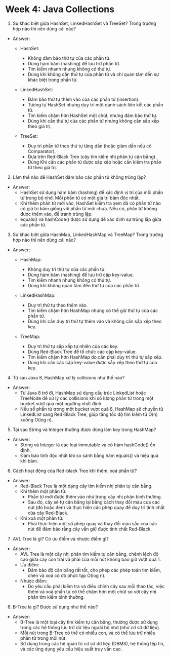 
# Week 4: Java Collections

1. Sự khác biệt giữa HashSet, LinkedHashSet và TreeSet? Trong trường hợp nào thì nên dùng cái nào?

- Answer:
  - HashSet:
    - Không đảm bảo thứ tự của các phần tử. 
    - Dùng hàm băm (hashing) để lưu trữ phần tử. 
    - Tìm kiếm nhanh nhưng không có thứ tự. 
    - Dùng khi không cần thứ tự của phần tử và chỉ quan tâm đến sự khác biệt trong phần tử.
    
  - LinkedHashSet:
    - Đảm bảo thứ tự thêm vào của các phần tử (insertion). 
    - Tương tự HashSet nhưng duy trì một danh sách liên kết các phần tử. 
    - Tìm kiếm chậm hơn HashSet một chút, nhưng đảm bảo thứ tự.
    - Dùng khi cần thứ tự của các phần tử nhưng không cần sắp xếp theo giá trị.
    
  - TreeSet:
    - Duy trì phần tử theo thứ tự tăng dần (hoặc giảm dần nếu có Comparator). 
    - Dựa trên Red-Black Tree (cây tìm kiếm nhị phân tự cân bằng).
    - Dùng Khi cần các phần tử được sắp xếp hoặc cần kiểm tra phần tử theo giá trị. 

2. Làm thế nào để HashSet đảm bảo các phần tử không trùng lặp?

- Answer:
  - HashSet sử dụng hàm băm (hashing) để xác định vị trí của mỗi phần tử trong bộ nhớ. Mỗi phần tử có một giá trị băm độc nhất. 
  - Khi thêm phần tử mới vào, HashSet kiểm tra xem đã có phần tử nào có giá trị băm giống với phần tử mới chưa. Nếu có, phần tử không được thêm vào, để tránh trùng lặp. 
  - equals() và hashCode() được sử dụng để xác định sự trùng lặp giữa các phần tử.

3. Sự khác biệt giữa HashMap, LinkedHashMap và TreeMap? Trong trường hợp nào thì nên dùng cái nào?

- Answer:
  - HashMap:
    - Không duy trì thứ tự của các phần tử. 
    - Dùng hàm băm (hashing) để lưu trữ cặp key-value. 
    - Tìm kiếm nhanh nhưng không có thứ tự. 
    - Dùng khi không quan tâm đến thứ tự của các phần tử. 
    
  - LinkedHashMap:
    - Duy trì thứ tự theo thêm vào. 
    - Tìm kiếm chậm hơn HashMap nhưng có thể giữ thứ tự của các phần tử. 
    - Dùng khi cần duy trì thứ tự thêm vào và không cần sắp xếp theo key.
    
  - TreeMap:
    - Duy trì thứ tự sắp xếp tự nhiên của các key.
    - Dùng Red-Black Tree để tổ chức các cặp key-value.
    - Tìm kiếm chậm hơn HashMap do cần phải duy trì thứ tự sắp xếp.
    - Dùng khi cần các cặp key-value được sắp xếp theo thứ tự của key. 

4. Từ sau Java 8, HashMap xử lý collisions như thế nào?

- Answer:
  - Từ Java 8 trở đi, HashMap sử dụng cấu trúc LinkedList hoặc TreeNode để xử lý các collisions khi số lượng phần tử trong một bucket vượt quá một ngưỡng nhất định. 
  - Nếu số phần tử trong một bucket vượt quá 8, HashMap sẽ chuyển từ LinkedList sang Red-Black Tree, giúp tăng tốc độ tìm kiếm từ O(n) xuống O(log n). 

5. Tại sao String và Integer thường được dùng làm key trong HashMap?
- Answer:
  - String và Integer là các loại immutable và có hàm hashCode() ổn định. 
  - Đảm bảo tính độc nhất khi so sánh bằng hàm equals() và hiệu quả khi băm.

6. Cách hoạt động của Red-black Tree khi thêm, xoá phần tử?
- Answer:
  - Red-Black Tree là một dạng cây tìm kiếm nhị phân tự cân bằng.
  - Khi thêm một phần tử:
    - Phần tử mới được thêm vào như trong cây nhị phân bình thường.
    - Sau đó, cây sẽ tự cân bằng lại bằng cách thay đổi màu của các nút (đỏ hoặc đen) và thực hiện các phép quay để duy trì tính chất của cây Red-Black.
  - Khi xoá một phần tử:
    - Phải thực hiện một số phép quay và thay đổi màu sắc của các nút để đảm bảo rằng cây vẫn giữ được tính chất Red-Black. 

7. AVL Tree là gì? Có ưu điểm và nhược điểm gì?
- Answer:
  - AVL Tree là một cây nhị phân tìm kiếm tự cân bằng, chênh lệch độ cao giữa cây con trái và phải của mỗi nút không bao giờ vượt quá 1.
  - Ưu điểm:
    - Đảm bảo độ cân bằng rất tốt, cho phép các phép toán tìm kiếm, chèn và xoá có độ phức tạp O(log n).
  - Nhược điểm:
    - Do yêu cầu phải kiểm tra và điều chỉnh cây sau mỗi thao tác, việc thêm và xoá phần tử có thể chậm hơn một chút so với cây nhị phân tìm kiếm bình thường.

8. B-Tree là gì? Được sử dụng như thế nào?
- Answer:
  - B-Tree là một loại cây tìm kiếm tự cân bằng, thường được sử dụng trong các hệ thống lưu trữ dữ liệu ngoài bộ nhớ (như cơ sở dữ liệu).
  - Mỗi nút trong B-Tree có thể có nhiều con, và có thể lưu trữ nhiều phần tử trong mỗi nút.
  - Sử dụng trong các hệ quản trị cơ sở dữ liệu (DBMS), hệ thống tệp tin, và các ứng dụng yêu cầu hiệu suất truy vấn cao.
